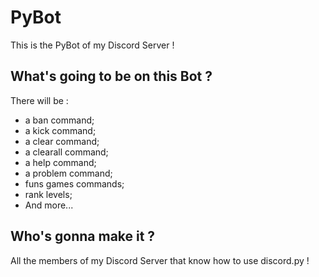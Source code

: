 # PyBot
This is the PyBot of my Discord Server !

## What's going to be on this Bot ?

There will be :
- a ban command;
- a kick command;
- a clear command;
- a clearall command;
- a help command;
- a problem command;
- funs games commands;
- rank levels;
- And more...

## Who's gonna make it ?

All the members of my Discord Server that know how to use discord.py !
